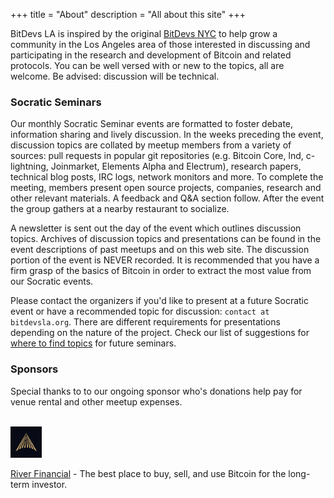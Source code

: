 +++
title = "About"
description = "All about this site"
+++

BitDevs LA is inspired by the original [BitDevs NYC](https://bitdevs.org) to 
help grow a community in the Los Angeles area of those interested in discussing 
and participating in the research and development of Bitcoin and related 
protocols. You can be well versed with or new to the topics, all are welcome. 
Be advised: discussion will be technical.

### Socratic Seminars

Our monthly Socratic Seminar events are formatted to foster debate, information
sharing and lively discussion. In the weeks preceding the event, discussion
topics are collated by meetup members from a variety of sources: pull requests
in popular git repositories (e.g. Bitcoin Core, lnd, c-lightning, Joinmarket,
Elements Alpha and Electrum), research papers, technical blog posts, IRC logs,
network monitors and more. To complete the meeting, members present open source
projects, companies, research and other relevant materials. A feedback and Q&A
section follow. After the event the group gathers at a nearby restaurant to
socialize.

A newsletter is sent out the day of the event which outlines discussion topics.
Archives of discussion topics and presentations can be found in the event
descriptions of past meetups and on this web site. The discussion portion of 
the event is NEVER recorded. It is recommended that you have a firm grasp of 
the basics of Bitcoin in order to extract the most value from our Socratic events.

Please contact the organizers if you'd like to present at a future Socratic
event or have a recommended topic for discussion: `contact at bitdevsla.org`. 
There are different requirements for presentations depending on the nature 
of the project. Check our list of suggestions for 
[where to find topics](/about/find-topics) for future seminars.

### Sponsors

Special thanks to to our ongoing sponsor who's donations help pay for venue rental and other meetup expenses. 
<br>
<br>

<a href="https://river.com/">
 <img src="/riverfinancial_logo.svg" alt="River Financial Logo" style="width:10%;height:10%;border:0;">
</a>
 
[River Financial](https://river.com/?a=BGQP7DXO) - The best place to buy, sell, and use Bitcoin for the long-term investor.
<br>
<br>